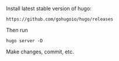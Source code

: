 Install latest stable version of hugo:

    https://github.com/gohugoio/hugo/releases

Then run

    hugo server -D

Make changes, commit, etc.
